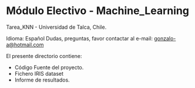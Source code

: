 # Módulo Electivo - Machine_Learning
Tarea_KNN - Universidad de Talca, Chile.

Idioma: Español
Dudas, preguntas, favor contactar al e-mail: gonzalo-a@hotmail.com

El presente directorio contiene:
  * Código Fuente del proyecto.
  * Fichero IRIS dataset
  * Informe de resultados.
